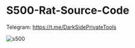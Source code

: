 # S500-Rat-Source-Code

Telegram: https://t.me/DarkSidePrivateTools

![s500](https://user-images.githubusercontent.com/130447144/231119997-7813b6db-e47c-4a56-9230-8a1d60081992.png)

